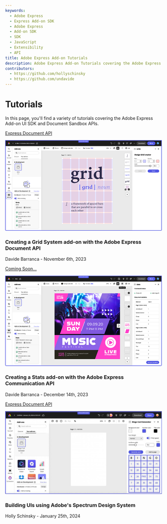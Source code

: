 ```yaml
---
keywords:
  - Adobe Express
  - Express Add-on SDK
  - Adobe Express
  - Add-on SDK
  - SDK
  - JavaScript
  - Extensibility
  - API
title: Adobe Express Add-on Tutorials
description: Adobe Express Add-on Tutorials covering the Adobe Express Add-on SDK and Document API
contributors:
  - https://github.com/hollyschinsky  
  - https://github.com/undavide
---
```


# Tutorials

In this page, you'll find a variety of tutorials covering the Adobe Express Add-on UI SDK and Document Sandbox APIs.

<ResourceCard slots="link, image, heading, text" width="50%"/>

[Express Document API](grids-addon.md)

![Grids add-on](./images/thumbs-grids-addon.png)

### Creating a Grid System add-on with the Adobe Express Document API

Davide Barranca - November 6th, 2023

<ResourceCard slots="link, image, heading, text" width="50%"/>

[Coming Soon...](stats-addon.md)

![Coming Soon](./images/thumbs-stats-addon.png)

### Creating a Stats add-on with the Adobe Express Communication API

Davide Barranca - December 14th, 2023

<ResourceCard slots="link, image, heading, text" width="80%"/>

[Express Document API](spectrum-workshop/index.md)

![Grids add-on](./images/bingo-v1-addon.png)

### Building UIs using Adobe's Spectrum Design System

Holly Schinsky - January 25th, 2024
